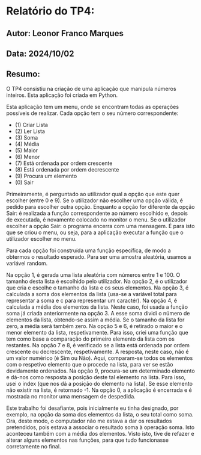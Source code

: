 # Relatório do TP4:

## Autor: Leonor Franco Marques
## Data: 2024/10/02

## Resumo:

O TP4 consistiu na criação de uma aplicação que manipula números inteiros. Esta aplicação foi criada em Python.

Esta aplicação tem um menu, onde se encontram todas as operações possíveis de realizar. Cada opção tem o seu número correspondente:
* (1) Criar Lista 
* (2) Ler Lista
* (3) Soma
* (4) Média
* (5) Maior
* (6) Menor
* (7) Está ordenada por ordem crescente
* (8) Está ordenada por ordem decrescente
* (9) Procura um elemento
* (0) Sair

Primeiramente, é perguntado ao utilizador qual a opção que este quer escolher (entre 0 e 9). Se o utilizador não escolher uma opção válida, é pedido para escolher outra opção. Enquanto a opção for diferente da opção Sair: é realizada a função correspondente ao número escolhido e, depois de executada, é novamente colocado no monitor o menu. Se o utilizador escolher a opção Sair: o programa encerra com uma mensagem. É para isto que se criou o menu, ou seja, para a aplicação executar a função que o utilizador escolher no menu.

Para cada opção foi construída uma função específica, de modo a obtermos o resultado esperado. Para ser uma amostra aleatória, usamos a variável random. 

Na opção 1, é gerada uma lista aleatória com números entre 1 e 100. O tamanho desta lista é escolhido pelo utilizador.
Na opção 2, é o utilizador que cria e escolhe o tamanho da lista e os seus elementos.
Na opção 3, é calculada a soma dos elementos da lista (usa-se a variável total para representar a soma e c para representar um caractér).
Na opção 4, é calculada a média dos elementos da lista. Neste caso, foi usada a função soma já criada anteriormente na opção 3. A esse soma dividi o número de elementos da lista, obtendo-se assim a média. Se o tamanho da lista for zero, a média será também zero.
Na opção 5 e 6, é retirado o maior e o menor elemento da lista, respetivamente. Para isso, criei uma função que tem como base a comparação do primeiro elemento da lista com os restantes.
Na opção 7 e 8, é verificado se a lista está ordenada por ordem crescente ou decrescente, respetivamente. A resposta, neste caso, não é um valor numérico (é Sim ou Não). Aqui, comparam-se todos os elementos com o respetivo elemento que o procede na lista, para ver se estão devidamente ordenados.
Na opção 9, procura-se um determinado elemento e dá-nos como resposta a posição deste tal elemento na lista. Para isso, usei o index (que nos dá a posição do elemento na lista). Se esse elemento não existir na lista, é retornado -1.
Na opção 0, a aplicação é encerrada e é mostrada no monitor uma mensagem de despedida.

Este trabalho foi desafiante, pois inicialmente eu tinha designado, por exemplo, na opção da soma dos elementos da lista, o seu total como soma. Ora, deste modo, o computador não me estava a dar os resultados pretendidos, pois estava a associar o resultado soma à operação soma. Isto aconteceu também com a média dos elementos. Visto isto, tive de refazer e alterar alguns elementos nas funções, para que tudo funcionasse corretamente no final.
